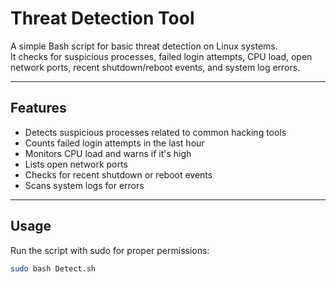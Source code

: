 # Threat Detection Tool

A simple Bash script for basic threat detection on Linux systems.  
It checks for suspicious processes, failed login attempts, CPU load, open network ports, recent shutdown/reboot events, and system log errors.

---

## Features

- Detects suspicious processes related to common hacking tools  
- Counts failed login attempts in the last hour  
- Monitors CPU load and warns if it's high  
- Lists open network ports  
- Checks for recent shutdown or reboot events  
- Scans system logs for errors

---

## Usage

Run the script with sudo for proper permissions:

```bash
sudo bash Detect.sh
